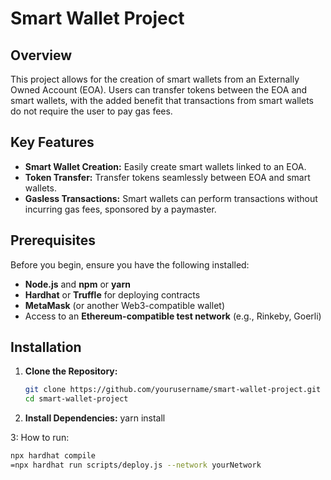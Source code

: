 # Smart Wallet Project

## Overview
This project allows for the creation of smart wallets from an Externally Owned Account (EOA). Users can transfer tokens between the EOA and smart wallets, with the added benefit that transactions from smart wallets do not require the user to pay gas fees.

## Key Features
- **Smart Wallet Creation:** Easily create smart wallets linked to an EOA.
- **Token Transfer:** Transfer tokens seamlessly between EOA and smart wallets.
- **Gasless Transactions:** Smart wallets can perform transactions without incurring gas fees, sponsored by a paymaster.

## Prerequisites
Before you begin, ensure you have the following installed:
- **Node.js** and **npm** or **yarn**
- **Hardhat** or **Truffle** for deploying contracts
- **MetaMask** (or another Web3-compatible wallet)
- Access to an **Ethereum-compatible test network** (e.g., Rinkeby, Goerli)

## Installation

1. **Clone the Repository:**
   ```bash
   git clone https://github.com/yourusername/smart-wallet-project.git
   cd smart-wallet-project
2. **Install Dependencies:**
yarn install

3:  How to run:
 ```bash
npx hardhat compile
=npx hardhat run scripts/deploy.js --network yourNetwork



